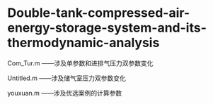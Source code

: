 # Double-tank-compressed-air-energy-storage-system-and-its-thermodynamic-analysis
Com_Tur.m
         ——涉及单参数和进排气压力双参数变化


Untitled.m
         ——涉及储气室压力双参数变化


youxuan.m
         ——涉及优选案例的计算参数
